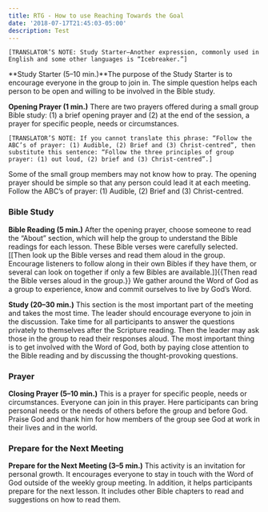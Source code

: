 ```yaml
---
title: RTG - How to use Reaching Towards the Goal
date: '2018-07-17T21:45:03-05:00'
description: Test
---
```

`[TRANSLATOR’S NOTE: Study Starter—Another expression, commonly used in English and some other languages is “Icebreaker.”]`

**Study Starter (5–10 min.)**The purpose of the Study Starter is to encourage everyone in the group to join in. The simple question helps each person to be open and willing to be involved in the Bible study.

**Opening Prayer (1 min.)** There are two prayers offered during a small group Bible study: (1) a brief opening prayer and (2) at the end of the session, a prayer for specific people, needs or circumstances.

`[TRANSLATOR’S NOTE: If you cannot translate this phrase: “Follow the ABC’s of prayer: (1) Audible, (2) Brief and (3) Christ-centred”, then substitute this sentence: “Follow the three principles of group prayer: (1) out loud, (2) brief and (3) Christ-centred”.]`

Some of the small group members may not know how to pray. The opening prayer should be simple so that any person could lead it at each meeting. Follow the ABC’s of prayer: (1) Audible, (2) Brief and (3) Christ-centred.

### Bible Study

**Bible Reading (5 min.)** After the opening prayer, choose someone to read the “About” section, which will help the group to understand the Bible readings for each lesson. These Bible verses were carefully selected. \[[Then look up the Bible verses and read them aloud in the group. Encourage listeners to follow along in their own Bibles if they have them, or several can look on together if only a few Bibles are available.]]{{Then read the Bible verses aloud in the group.}} We gather around the Word of God as a group to experience, know and commit ourselves to live by God’s Word.

**Study (20–30 min.)** This section is the most important part of the meeting and takes the most time. The leader should encourage everyone to join in the discussion. Take time for all participants to answer the questions privately to themselves after the Scripture reading. Then the leader may ask those in the group to read their responses aloud. The most important thing is to get involved with the Word of God, both by paying close attention to the Bible reading and by discussing the thought-provoking questions.

### Prayer

**Closing Prayer (5–10 min.)** This is a prayer for specific people, needs or circumstances. Everyone can join in this prayer. Here participants can bring personal needs or the needs of others before the group and before God. Praise God and thank him for how members of the group see God at work in their lives and in the world.

### Prepare for the Next Meeting

**Prepare for the Next Meeting (3–5 min.)** This activity is an invitation for personal growth. It encourages everyone to stay in touch with the Word of God outside of the weekly group meeting. In addition, it helps participants prepare for the next lesson. It includes other Bible chapters to read and suggestions on how to read them.
